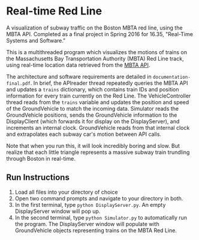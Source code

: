 # Real-time Red Line
A visualization of subway traffic on the Boston MBTA red line, using the MBTA API. Completed as a final project in Spring 2016 for 16.35, "Real-Time Systems and Software."

This is a multithreaded program which visualizes the motions of trains on the Massachusetts Bay Transportation Authority (MBTA) Red Line track, using real-time location data retrieved from the [MBTA API](http://www.mbta.com/rider_tools/developers/).

The architecture and software requirements are detailed in `documentation-final.pdf`. In brief, the APIreader thread repeatedly queries the MBTA API and updates a `trains` dictionary, which contains train IDs and position information for every train currently on the Red Line. The VehicleController thread reads from the `trains` variable and updates the position and speed of the GroundVehicle to match the incoming data. Simulator reads the GroundVehicle positions, sends the GroundVehicle information to the DisplayClient (which forwards it for display on the DisplayServer), and increments an internal clock. GroundVehicle reads from that internal clock and extrapolates each subway car's motion between API calls.

Note that when you run this, it will look incredibly boring and slow. But realize that each little triangle represents a massive subway train trundling through Boston in real-time.

## Run Instructions
1. Load all files into your directory of choice
2. Open two command prompts and navigate to your directory in both.
3. In the first terminal, type `python DisplayServer.py`. An empty DisplayServer window will pop up.
4. In the second terminal, type `python Simulator.py` to automatically run the program. The DisplayServer window will populate with GroundVehicle objects representing trains on the MBTA Red Line.
